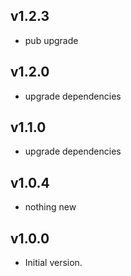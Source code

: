 ## v1.2.3
- pub upgrade
## v1.2.0
- upgrade dependencies
## v1.1.0
- upgrade dependencies
## v1.0.4
- nothing new
## v1.0.0
- Initial version.
